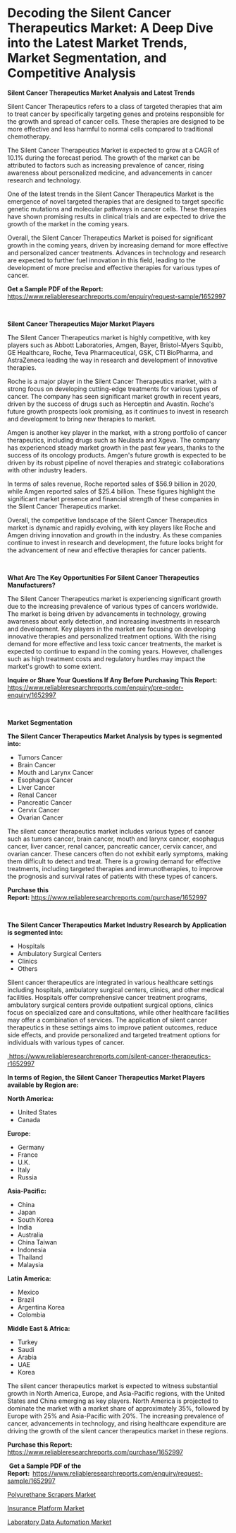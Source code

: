 <p><h1>Decoding the Silent Cancer Therapeutics Market: A Deep Dive into the Latest Market Trends, Market Segmentation, and Competitive Analysis</h1></p><p><strong>Silent Cancer Therapeutics Market Analysis and Latest Trends</strong></p>
<p><p>Silent Cancer Therapeutics refers to a class of targeted therapies that aim to treat cancer by specifically targeting genes and proteins responsible for the growth and spread of cancer cells. These therapies are designed to be more effective and less harmful to normal cells compared to traditional chemotherapy.</p><p>The Silent Cancer Therapeutics Market is expected to grow at a CAGR of 10.1% during the forecast period. The growth of the market can be attributed to factors such as increasing prevalence of cancer, rising awareness about personalized medicine, and advancements in cancer research and technology. </p><p>One of the latest trends in the Silent Cancer Therapeutics Market is the emergence of novel targeted therapies that are designed to target specific genetic mutations and molecular pathways in cancer cells. These therapies have shown promising results in clinical trials and are expected to drive the growth of the market in the coming years.</p><p>Overall, the Silent Cancer Therapeutics Market is poised for significant growth in the coming years, driven by increasing demand for more effective and personalized cancer treatments. Advances in technology and research are expected to further fuel innovation in this field, leading to the development of more precise and effective therapies for various types of cancer.</p></p>
<p><strong>Get a Sample PDF of the Report:&nbsp;</strong> <a href="https://www.reliableresearchreports.com/enquiry/request-sample/1652997">https://www.reliableresearchreports.com/enquiry/request-sample/1652997</a></p>
<p>&nbsp;</p>
<p><strong>Silent Cancer Therapeutics Major Market Players</strong></p>
<p><p>The Silent Cancer Therapeutics market is highly competitive, with key players such as Abbott Laboratories, Amgen, Bayer, Bristol-Myers Squibb, GE Healthcare, Roche, Teva Pharmaceutical, GSK, CTI BioPharma, and AstraZeneca leading the way in research and development of innovative therapies.</p><p>Roche is a major player in the Silent Cancer Therapeutics market, with a strong focus on developing cutting-edge treatments for various types of cancer. The company has seen significant market growth in recent years, driven by the success of drugs such as Herceptin and Avastin. Roche's future growth prospects look promising, as it continues to invest in research and development to bring new therapies to market.</p><p>Amgen is another key player in the market, with a strong portfolio of cancer therapeutics, including drugs such as Neulasta and Xgeva. The company has experienced steady market growth in the past few years, thanks to the success of its oncology products. Amgen's future growth is expected to be driven by its robust pipeline of novel therapies and strategic collaborations with other industry leaders.</p><p>In terms of sales revenue, Roche reported sales of $56.9 billion in 2020, while Amgen reported sales of $25.4 billion. These figures highlight the significant market presence and financial strength of these companies in the Silent Cancer Therapeutics market.</p><p>Overall, the competitive landscape of the Silent Cancer Therapeutics market is dynamic and rapidly evolving, with key players like Roche and Amgen driving innovation and growth in the industry. As these companies continue to invest in research and development, the future looks bright for the advancement of new and effective therapies for cancer patients.</p></p>
<p>&nbsp;</p>
<p><strong>What Are The Key Opportunities For Silent Cancer Therapeutics Manufacturers?</strong></p>
<p><p>The Silent Cancer Therapeutics market is experiencing significant growth due to the increasing prevalence of various types of cancers worldwide. The market is being driven by advancements in technology, growing awareness about early detection, and increasing investments in research and development. Key players in the market are focusing on developing innovative therapies and personalized treatment options. With the rising demand for more effective and less toxic cancer treatments, the market is expected to continue to expand in the coming years. However, challenges such as high treatment costs and regulatory hurdles may impact the market's growth to some extent.</p></p>
<p><strong>Inquire or Share Your Questions If Any Before Purchasing This Report:</strong> <a href="https://www.reliableresearchreports.com/enquiry/pre-order-enquiry/1652997">https://www.reliableresearchreports.com/enquiry/pre-order-enquiry/1652997</a></p>
<p>&nbsp;</p>
<p><strong>Market Segmentation</strong></p>
<p><strong>The Silent Cancer Therapeutics Market Analysis by types is segmented into:</strong></p>
<p><ul><li>Tumors Cancer</li><li>Brain Cancer</li><li>Mouth and Larynx Cancer</li><li>Esophagus Cancer</li><li>Liver Cancer</li><li>Renal Cancer</li><li>Pancreatic Cancer</li><li>Cervix Cancer</li><li>Ovarian Cancer</li></ul></p>
<p><p>The silent cancer therapeutics market includes various types of cancer such as tumors cancer, brain cancer, mouth and larynx cancer, esophagus cancer, liver cancer, renal cancer, pancreatic cancer, cervix cancer, and ovarian cancer. These cancers often do not exhibit early symptoms, making them difficult to detect and treat. There is a growing demand for effective treatments, including targeted therapies and immunotherapies, to improve the prognosis and survival rates of patients with these types of cancers.</p></p>
<p><strong>Purchase this Report:&nbsp;</strong><a href="https://www.reliableresearchreports.com/purchase/1652997">https://www.reliableresearchreports.com/purchase/1652997</a></p>
<p>&nbsp;</p>
<p><strong>The Silent Cancer Therapeutics Market Industry Research by Application is segmented into:</strong></p>
<p><ul><li>Hospitals</li><li>Ambulatory Surgical Centers</li><li>Clinics</li><li>Others</li></ul></p>
<p><p>Silent cancer therapeutics are integrated in various healthcare settings including hospitals, ambulatory surgical centers, clinics, and other medical facilities. Hospitals offer comprehensive cancer treatment programs, ambulatory surgical centers provide outpatient surgical options, clinics focus on specialized care and consultations, while other healthcare facilities may offer a combination of services. The application of silent cancer therapeutics in these settings aims to improve patient outcomes, reduce side effects, and provide personalized and targeted treatment options for individuals with various types of cancer.</p></p>
<p><a href="https://www.reliableresearchreports.com/silent-cancer-therapeutics-r1652997">&nbsp;https://www.reliableresearchreports.com/silent-cancer-therapeutics-r1652997</a></p>
<p><strong>In terms of Region, the Silent Cancer Therapeutics Market Players available by Region are:</strong></p>
<p>
    <p> <strong> North America: </strong>
        <ul>
            <li>United States</li>
            <li>Canada</li>
        </ul>
        </p> 
    <p> <strong> Europe: </strong>
        <ul>
            <li>Germany</li>
            <li>France</li>
            <li>U.K.</li>
            <li>Italy</li>
            <li>Russia</li>
        </ul>
        </p> 
    <p> <strong> Asia-Pacific: </strong>
        <ul>
            <li>China</li>
            <li>Japan</li>
            <li>South Korea</li>
            <li>India</li>
            <li>Australia</li>
            <li>China Taiwan</li>
            <li>Indonesia</li>
            <li>Thailand</li>
            <li>Malaysia</li>
        </ul>
        </p> 
    <p> <strong> Latin America: </strong>
        <ul>
            <li>Mexico</li>
            <li>Brazil</li>
            <li>Argentina Korea</li>
            <li>Colombia</li>
        </ul>
        </p> 
    <p> <strong> Middle East & Africa: </strong>
        <ul>
            <li>Turkey</li>
            <li>Saudi</li>
            <li>Arabia</li>
            <li>UAE</li>
            <li>Korea</li>
        </ul>
    </p>
    </p>
<p><p>The silent cancer therapeutics market is expected to witness substantial growth in North America, Europe, and Asia-Pacific regions, with the United States and China emerging as key players. North America is projected to dominate the market with a market share of approximately 35%, followed by Europe with 25% and Asia-Pacific with 20%. The increasing prevalence of cancer, advancements in technology, and rising healthcare expenditure are driving the growth of the silent cancer therapeutics market in these regions.</p></p>
<p><strong>Purchase this Report: </strong><a href="https://www.reliableresearchreports.com/purchase/1652997">https://www.reliableresearchreports.com/purchase/1652997</a></p>
<p>&nbsp;<strong>Get a Sample PDF of the Report:&nbsp;&nbsp;</strong><a href="https://www.reliableresearchreports.com/enquiry/request-sample/1652997">https://www.reliableresearchreports.com/enquiry/request-sample/1652997</a></p>
<p><strong></strong></p>
<p><p><a href="https://www.linkedin.com/pulse/polyurethane-scrapers-market-comprehensive-assessment-type-d6pte">Polyurethane Scrapers Market</a></p><p><a href="https://www.linkedin.com/pulse/insurance-platform-market-comprehensive-assessment-type-application-pmwge">Insurance Platform Market</a></p><p><a href="https://www.linkedin.com/pulse/laboratory-data-automation-market-size-cagr-trends-2024-2030-zbzte">Laboratory Data Automation Market</a></p></p>